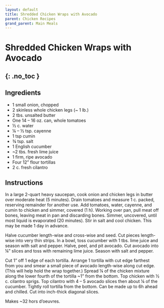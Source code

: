 ```yaml
---
layout: default
title: Shredded Chicken Wraps with Avocado
parent: Chicken Recipes
grand_parent: Main Meals
---
```


# Shredded Chicken Wraps with Avocado
{: .no_toc }
---

## Ingredients
<ul>
	<li>1 small onion, chopped</li>
	<li>2 skinless whole chicken legs (~ 1 lb.)</li>
	<li>2 tbs. unsalted butter</li>
	<li>One 14 – 16 oz. can, whole tomatoes</li>
	<li>½ c. water</li>
	<li>¼ – ½ tsp. cayenne</li>
	<li>1 tsp cumin</li>
	<li>¾ tsp. salt</li>
	<li>1 English cucumber</li>
	<li>~2 tbs. fresh lime juice</li>
	<li>1 firm, ripe avocado</li>
	<li>Four 12” flour tortillas</li>
	<li>2 c. fresh cilantro</li>
</ul>

## Instructions
In a large 2-quart heavy saucepan, cook onion and chicken legs in butter over moderate heat (5 minutes). Drain tomatoes and measure 1 c. packed, reserving remainder for another use. Add tomatoes, water, cayenne, and cumin to chicken and simmer, covered (1 h). Working over pan, pull meat off bones, leaving meat in pan and discarding bones. Simmer, uncovered, until most liquid is evaporated (20 minutes). Stir in salt and cool chicken. This may be made 1 day in advance.

Halve cucumber length-wise and cross-wise and seed. Cut pieces length-wise into very thin strips. In a bowl, toss cucumber with 1 tbs. lime juice and season with salt and pepper. Halve, peel, and pit avocado. Cut avocado into ¼” slices and toss with remaining lime juice. Season with salt and pepper.

Cut 1” off 1 edge of each tortilla. Arrange 1 tortilla with cut edge farthest from you and smear a small piece of avocado length-wise along cut edge. (This will help hold the wrap together.) Spread ¼ of the chicken mixture along the lower fourth of the tortilla ~1” from the bottom. Top chicken with ½ c. cilantro sprigs. Top cilantro with 4 – 5 avocado slices then about ¼ of the cucumber. Tightly roll tortilla from the bottom. Can be made up to 6h ahead and chilled. Cut into inch-thick diagonal slices.

Makes ~32 hors d’oeuvres.